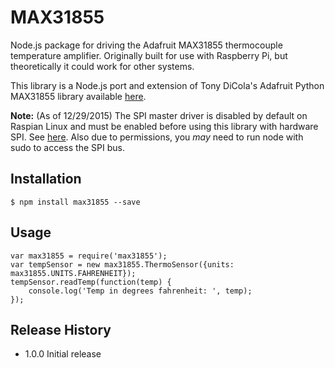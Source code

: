 MAX31855
=========

Node.js package for driving the Adafruit MAX31855 thermocouple temperature amplifier. Originally built for use with Raspberry Pi, but theoretically it could work for other systems.

This library is a Node.js port and extension of Tony DiCola's Adafruit Python MAX31855 library available [here](https://github.com/adafruit/Adafruit_Python_MAX31855).

**Note:** (As of 12/29/2015) The SPI master driver is disabled by default on Raspian Linux and must be enabled before using this library
with hardware SPI. See [here](https://www.raspberrypi.org/documentation/hardware/raspberrypi/spi/README.md). Also due to permissions, you *may* need to run node with sudo to access the SPI bus.

## Installation

    $ npm install max31855 --save

## Usage

    var max31855 = require('max31855');
    var tempSensor = new max31855.ThermoSensor({units: max31855.UNITS.FAHRENHEIT});
    tempSensor.readTemp(function(temp) {
        console.log('Temp in degrees fahrenheit: ', temp);
    });

## Release History

* 1.0.0 Initial release
